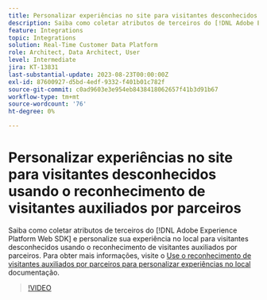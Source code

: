 ```yaml
---
title: Personalizar experiências no site para visitantes desconhecidos usando o reconhecimento de visitantes auxiliados por parceiros
description: Saiba como coletar atributos de terceiros do [!DNL Adobe Experience Platform Web SDK] e personalize sua experiência no local para visitantes desconhecidos usando o reconhecimento de visitantes auxiliados por parceiros.
feature: Integrations
topic: Integrations
solution: Real-Time Customer Data Platform
role: Architect, Data Architect, User
level: Intermediate
jira: KT-13831
last-substantial-update: 2023-08-23T00:00:00Z
exl-id: 87600927-d5bd-4edf-9332-f401b01c782f
source-git-commit: c0ad9603e3e954eb8438418062657f41b3d91b67
workflow-type: tm+mt
source-wordcount: '76'
ht-degree: 0%

---
```


# Personalizar experiências no site para visitantes desconhecidos usando o reconhecimento de visitantes auxiliados por parceiros

Saiba como coletar atributos de terceiros do [!DNL Adobe Experience Platform Web SDK] e personalize sua experiência no local para visitantes desconhecidos usando o reconhecimento de visitantes auxiliados por parceiros. Para obter mais informações, visite o [Use o reconhecimento de visitantes auxiliados por parceiros para personalizar experiências no local](https://experienceleague.adobe.com/docs/experience-platform/rtcdp/use-cases/partner-data/onsite-personalization.html) documentação.

>[!VIDEO](https://video.tv.adobe.com/v/3423076/?learn=on)
